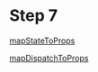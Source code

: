 # Step 7

[mapStateToProps](https://react-redux.js.org/using-react-redux/connect-mapstate)

[mapDispatchToProps](https://react-redux.js.org/using-react-redux/connect-mapdispatch)

